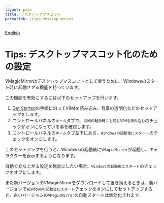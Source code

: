 ```yaml
---
layout: page
title: デスクトップマスコット
permalink: /tips/desktop_mascot
---
```


[English](../en/tips/desktop_mascot)

# Tips: デスクトップマスコット化のための設定

VMagicMirrorはデスクトップマスコットとして使うために、Windowsのスタート時に起動させる機能を持っています。

この機能を有効にするには以下のセットアップを行います。

1. [Get Started](./get_started)の手順に沿ってVRMを読み込み、背景の透明化などのセットアップをします。
2. コントロールパネルの`ホーム`タブで、`次回の起動時にも同じVRMを読み込む`のチェックがオンになっている事を確認します。
3. コントロールパネルの`ホーム`タブ左下にある、`Windowsの起動後にスタート`のチェックをオンにします。

このセットアップを行うと、Windowsの起動後に`VMagicMirror`が起動し、キャラクターを表示するようになります。

自動で立ち上がる設定を無効にしたい場合、`Windowsの起動後にスタート`のチェックをオフにします。

また新バージョンのVMagicMirrorをダウンロードして置き換えるときは、新バージョンで`Windowsの起動後にスタート`チェックをオンにしてセットアップすると、古いバージョンの`VMagicMirror`の自動スタートは無効化されます。
